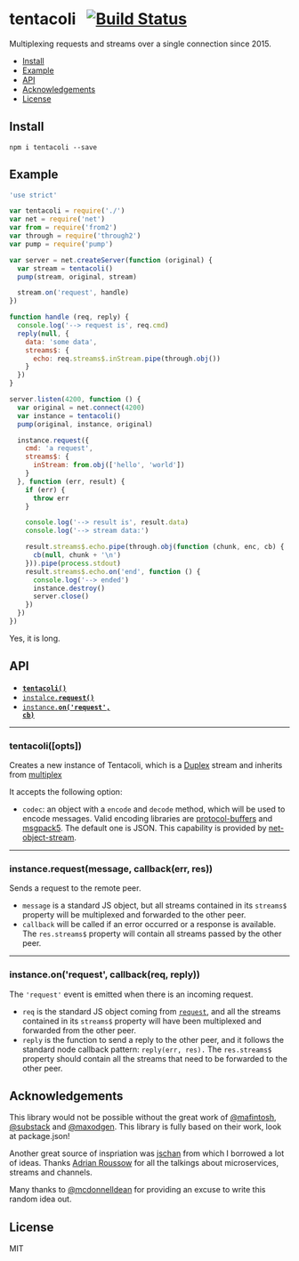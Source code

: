 # tentacoli &nbsp;&nbsp;[![Build Status](https://travis-ci.org/mcollina/tentacoli.png)](https://travis-ci.org/mcollina/tentacoli)

Multiplexing requests and streams over a single connection since 2015.

* [Install](#install)
* [Example](#example)
* [API](#api)
* [Acknowledgements](#acknowledgements)
* [License](#license)

<a name="install"></a>
## Install

```
npm i tentacoli --save
```

<a name="example"></a>
## Example

```js
'use strict'

var tentacoli = require('./')
var net = require('net')
var from = require('from2')
var through = require('through2')
var pump = require('pump')

var server = net.createServer(function (original) {
  var stream = tentacoli()
  pump(stream, original, stream)

  stream.on('request', handle)
})

function handle (req, reply) {
  console.log('--> request is', req.cmd)
  reply(null, {
    data: 'some data',
    streams$: {
      echo: req.streams$.inStream.pipe(through.obj())
    }
  })
}

server.listen(4200, function () {
  var original = net.connect(4200)
  var instance = tentacoli()
  pump(original, instance, original)

  instance.request({
    cmd: 'a request',
    streams$: {
      inStream: from.obj(['hello', 'world'])
    }
  }, function (err, result) {
    if (err) {
      throw err
    }

    console.log('--> result is', result.data)
    console.log('--> stream data:')

    result.streams$.echo.pipe(through.obj(function (chunk, enc, cb) {
      cb(null, chunk + '\n')
    })).pipe(process.stdout)
    result.streams$.echo.on('end', function () {
      console.log('--> ended')
      instance.destroy()
      server.close()
    })
  })
})
```

Yes, it is long.

<a name="api"></a>
## API

  * <a href="#constructor"><code><b>tentacoli()</b></code></a>
  * <a href="#request"><code>instalce.<b>request()</b></code></a>
  * <a href="#request-event"><code>instance.<b>on('request', cb)</b></code></a>

-------------------------------------------------------
<a name="constructor"></a>
### tentacoli([opts])

Creates a new instance of Tentacoli, which is a
[Duplex](https://nodejs.org/api/stream.html#stream_class_stream_duplex)
stream and inherits from [multiplex](http://npm.im/multiplex)

It accepts the following option:

* `codec`: an object with a `encode` and `decode` method, which will
  be used to encode messages. Valid encoding libraries are
  [protocol-buffers](http://npm.im/protocol-buffers) and
  [msgpack5](http://npm.im/msgpack5). The default one is JSON.
  This capability is provided by
  [net-object-stream](http://npm.im/net-object-stream).

-------------------------------------------------------
<a name="request"></a>
### instance.request(message, callback(err, res))

Sends a request to the remote peer.

  * `message` is a standard JS object, but all streams contained in its
    `streams$` property will be multiplexed and forwarded to the other
    peer.
  * `callback` will be called if an error occurred or a response is
    available. The `res.streams$` property will contain all streams
    passed by the other peer.

-------------------------------------------------------
<a name="request-event"></a>
### instance.on('request', callback(req, reply))

The `'request'` event is emitted when there is an incoming request.

  * `req` is the standard JS object coming from [`request`](#request),
     and all the streams contained in its
    `streams$` property will have been multiplexed and forwarded from
    the other peer.
  * `reply` is the function to send a reply to the other peer, and it
    follows the standard node callback pattern: `reply(err, res).`
    The `res.streams$` property should contain all the streams
    that need to be forwarded to the other peer.

<a name="acknowledgements"></a>
## Acknowledgements

This library would not be possible without the great work of
[@mafintosh](http://gitub.com/mafintosh),
[@substack](http://github.com/substack) and
[@maxodgen](http://github.com/maxodgen). This library is fully based on
their work, look at package.json!

Another great source of inspriation was [jschan](http://npm.im/jschan)
from which I borrowed a lot of ideas. Thanks [Adrian
Roussow](https://github.com/AdrianRossouw) for all the talkings about
microservices, streams and channels.

Many thanks to [@mcdonnelldean](http://github.com/mcdonnelldean) for
providing an excuse to write this random idea out.

<a name="license"></a>
## License

MIT
